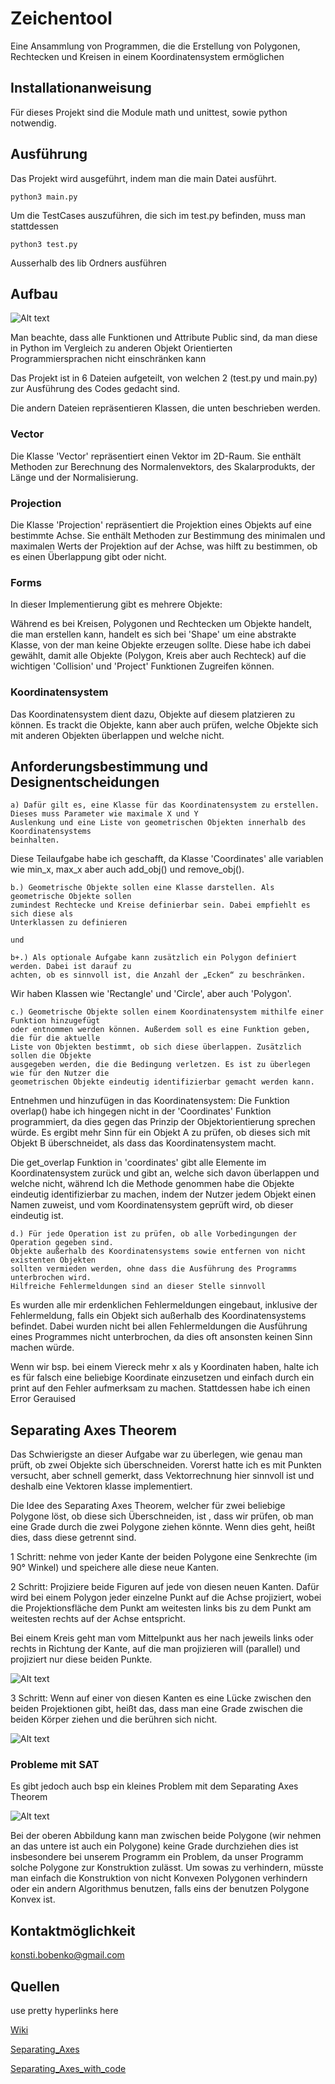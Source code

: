 # Zeichentool

Eine Ansammlung von Programmen, die die Erstellung von Polygonen, Rechtecken und Kreisen in einem Koordinatensystem ermöglichen

## Installationanweisung

Für dieses Projekt sind die Module math und unittest, sowie python notwendig.  

## Ausführung

Das Projekt wird ausgeführt, indem man die main Datei ausführt.

```
python3 main.py 
```

Um die TestCases auszuführen, die sich im test.py befinden, muss man stattdessen 

```
python3 test.py 
```

Ausserhalb des lib Ordners ausführen

## Aufbau

![Alt text](images/UML.png?raw=true "UML Diagramm")

Man beachte, dass alle Funktionen und Attribute Public sind, da man diese in Python im Vergleich zu anderen Objekt Orientierten
Programmiersprachen nicht einschränken kann

Das Projekt ist in 6 Dateien aufgeteilt, von welchen 2 (test.py und main.py) zur Ausführung des Codes gedacht sind.

Die andern Dateien repräsentieren Klassen, die unten beschrieben werden. 

### Vector 

Die Klasse 'Vector' repräsentiert einen Vektor im 2D-Raum. Sie enthält Methoden zur Berechnung des Normalenvektors, des Skalarprodukts, der Länge und der Normalisierung.

### Projection 

Die Klasse 'Projection' repräsentiert die Projektion eines Objekts auf eine bestimmte Achse. 
Sie enthält Methoden zur Bestimmung des minimalen und maximalen Werts der Projektion auf der Achse, 
was hilft zu bestimmen, ob es einen Überlappung gibt oder nicht.

### Forms

In dieser Implementierung gibt es mehrere Objekte: 

Während es bei Kreisen, Polygonen und Rechtecken um Objekte handelt, die man erstellen kann,
handelt es sich bei 'Shape' um eine abstrakte Klasse, von der man keine Objekte erzeugen sollte. 
Diese habe ich dabei gewählt, damit alle Objekte (Polygon, Kreis aber auch Rechteck) auf die 
wichtigen 'Collision' und 'Project' Funktionen Zugreifen können.

### Koordinatensystem

Das Koordinatensystem dient dazu, Objekte auf diesem platzieren zu können. Es trackt die Objekte, kann 
aber auch prüfen, welche Objekte sich mit anderen Objekten überlappen und welche nicht.


## Anforderungsbestimmung und Designentscheidungen

```
a) Dafür gilt es, eine Klasse für das Koordinatensystem zu erstellen. Dieses muss Parameter wie maximale X und Y
Auslenkung und eine Liste von geometrischen Objekten innerhalb des Koordinatensystems
beinhalten.
```

Diese Teilaufgabe habe ich geschafft, da Klasse 'Coordinates' alle variablen 
wie min_x, max_x aber auch add_obj() und remove_obj(). 

```
b.) Geometrische Objekte sollen eine Klasse darstellen. Als geometrische Objekte sollen
zumindest Rechtecke und Kreise definierbar sein. Dabei empfiehlt es sich diese als
Unterklassen zu definieren

und 

b+.) Als optionale Aufgabe kann zusätzlich ein Polygon definiert werden. Dabei ist darauf zu
achten, ob es sinnvoll ist, die Anzahl der „Ecken“ zu beschränken.
```

Wir haben Klassen wie 'Rectangle' und 'Circle', aber auch 'Polygon'.

```
c.) Geometrische Objekte sollen einem Koordinatensystem mithilfe einer Funktion hinzugefügt
oder entnommen werden können. Außerdem soll es eine Funktion geben, die für die aktuelle
Liste von Objekten bestimmt, ob sich diese überlappen. Zusätzlich sollen die Objekte
ausgegeben werden, die die Bedingung verletzen. Es ist zu überlegen wie für den Nutzer die
geometrischen Objekte eindeutig identifizierbar gemacht werden kann.
```

Entnehmen und hinzufügen in das Koordinatensystem: 
Die Funktion overlap() habe ich hingegen nicht in der 'Coordinates' Funktion programmiert, da dies gegen das Prinzip der Objektorientierung sprechen würde. Es ergibt mehr Sinn für ein Objekt A zu prüfen, ob dieses sich mit Objekt B überschneidet, als dass das Koordinatensystem macht.

Die get_overlap Funktion in 'coordinates' gibt alle Elemente im Koordinatensystem zurück und gibt an, welche sich davon überlappen
und welche nicht, während Ich die Methode genommen habe die Objekte eindeutig identifizierbar zu machen, indem der Nutzer jedem Objekt einen Namen zuweist, und vom Koordinatensystem geprüft wird, ob dieser eindeutig ist.

```
d.) Für jede Operation ist zu prüfen, ob alle Vorbedingungen der Operation gegeben sind.
Objekte außerhalb des Koordinatensystems sowie entfernen von nicht existenten Objekten
sollten vermieden werden, ohne dass die Ausführung des Programms unterbrochen wird.
Hilfreiche Fehlermeldungen sind an dieser Stelle sinnvoll
```

Es wurden alle mir erdenklichen Fehlermeldungen eingebaut, inklusive der Fehlermeldung, falls ein Objekt sich
außerhalb des Koordinatensystems befindet. Dabei wurden nicht bei allen Fehlermeldungen die Ausführung eines Programmes nicht unterbrochen, da dies oft ansonsten keinen Sinn machen würde. 

Wenn wir bsp. bei einem Viereck mehr x als y Koordinaten haben, halte ich es für falsch eine beliebige Koordinate einzusetzen und einfach durch ein print auf den Fehler aufmerksam zu machen. Stattdessen habe ich einen Error Gerauised

## Separating Axes Theorem

Das Schwierigste an dieser Aufgabe war zu überlegen, wie genau man prüft, ob zwei Objekte sich überschneiden. Vorerst hatte ich 
es mit Punkten versucht, aber schnell gemerkt, dass Vektorrechnung hier sinnvoll ist und deshalb eine Vektoren klasse implementiert. 

Die Idee des Separating Axes Theorem, welcher für zwei beliebige Polygone löst, ob diese sich Überschneiden, ist , dass wir 
prüfen, ob man eine Grade durch die zwei Polygone ziehen könnte. 
Wenn dies geht, heißt dies, dass diese getrennt sind. 

1 Schritt: nehme von jeder Kante der beiden Polygone eine Senkrechte (im 90° Winkel) und speichere alle diese neue Kanten.

2 Schritt: Projiziere beide Figuren auf jede von diesen neuen Kanten. 
Dafür wird bei einem Polygon jeder einzelne Punkt auf die Achse projiziert, wobei die Projektionsfläche dem Punkt am weitesten
links bis zu dem Punkt am weitesten rechts auf der Achse entspricht.

Bei einem Kreis geht man vom Mittelpunkt aus her nach jeweils links oder rechts in Richtung der Kante, auf die man projizieren will (parallel) und projiziert nur diese beiden Punkte.

![Alt text](images/Kreisprojektion.png?raw=true "Kreisprojektion ")

3 Schritt: Wenn auf einer von diesen Kanten es eine Lücke zwischen den beiden Projektionen gibt, heißt das, dass man eine Grade
zwischen die beiden Körper ziehen und die berühren sich nicht.

![Alt text](images/projection.png?raw=true "Lücke Zwischen zwei Polygonen")


### Probleme mit SAT

Es gibt jedoch auch bsp ein kleines Problem mit dem Separating Axes Theorem 

![Alt text](images/problem.png?raw=true "Problem")

Bei der oberen Abbildung kann man zwischen beide Polygone (wir nehmen an das untere ist auch ein Polygone) keine Grade durchziehen
dies ist insbesondere bei unserem Programm ein Problem, da unser Programm solche Polygone zur Konstruktion zulässt. 
Um sowas zu verhindern, müsste man einfach die Konstruktion von nicht Konvexen Polygonen verhindern oder ein andern Algorithmus  benutzen, falls eins der benutzen Polygone Konvex ist.

## Kontaktmöglichkeit 

konsti.bobenko@gmail.com

## Quellen

use pretty hyperlinks here

[Wiki](https://en.wikipedia.org/wiki/Hyperplane_separation_theorem)

[Separating_Axes](https://gamedevelopment.tutsplus.com/tutorials/collision-detection-using-the-separating-axis-theorem--gamedev-169)

[Separating_Axes_with_code](https://hackmd.io/@US4ofdv7Sq2GRdxti381_A/ryFmIZrsl?type=view)